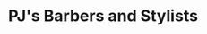 ---
title: "PJ's Barbers and Stylists"
url: /washington/pjs-barbers-and-stylists/
shop: hairdresser
---